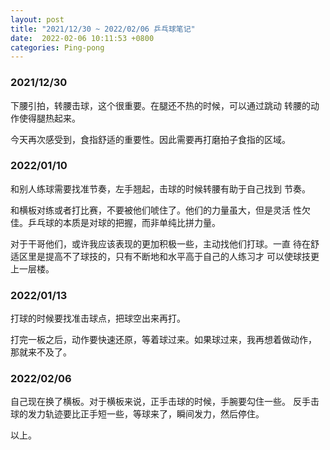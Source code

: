 ```yaml
---
layout: post
title: "2021/12/30 ~ 2022/02/06 乒乓球笔记"
date:  2022-02-06 10:11:53 +0800
categories: Ping-pong
---
```


### 2021/12/30

下腰引拍，转腰击球，这个很重要。在腿还不热的时候，可以通过跳动
转腰的动作使得腿热起来。

今天再次感受到，食指舒适的重要性。因此需要再打磨拍子食指的区域。

### 2022/01/10

和别人练球需要找准节奏，左手翘起，击球的时候转腰有助于自己找到
节奏。

和横板对练或者打比赛，不要被他们唬住了。他们的力量虽大，但是灵活
性欠佳。乒乓球的本质是对球的把握，而非单纯比拼力量。

对于干哥他们，或许我应该表现的更加积极一些，主动找他们打球。一直
待在舒适区里是提高不了球技的，只有不断地和水平高于自己的人练习才
可以使球技更上一层楼。

### 2022/01/13

打球的时候要找准击球点，把球空出来再打。

打完一板之后，动作要快速还原，等着球过来。如果球过来，我再想着做动作，
那就来不及了。

### 2022/02/06

自己现在换了横板。对于横板来说，正手击球的时候，手腕要勾住一些。
反手击球的发力轨迹要比正手短一些，等球来了，瞬间发力，然后停住。

以上。

